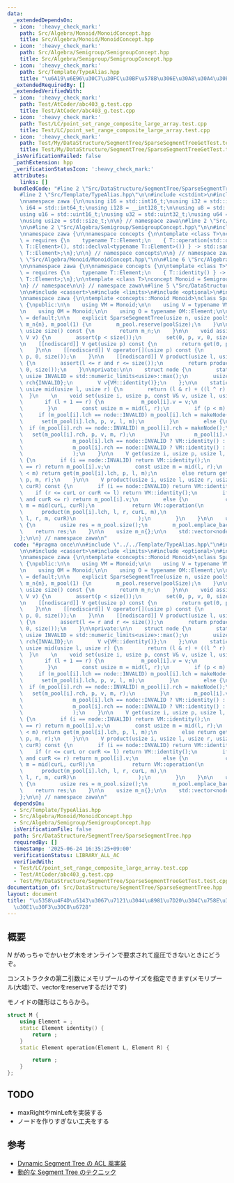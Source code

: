 ```yaml
---
data:
  _extendedDependsOn:
  - icon: ':heavy_check_mark:'
    path: Src/Algebra/Monoid/MonoidConcept.hpp
    title: Src/Algebra/Monoid/MonoidConcept.hpp
  - icon: ':heavy_check_mark:'
    path: Src/Algebra/Semigroup/SemigroupConcept.hpp
    title: Src/Algebra/Semigroup/SemigroupConcept.hpp
  - icon: ':heavy_check_mark:'
    path: Src/Template/TypeAlias.hpp
    title: "\u6A19\u6E96\u30C7\u30FC\u30BF\u578B\u306E\u30A8\u30A4\u30EA\u30A2\u30B9"
  _extendedRequiredBy: []
  _extendedVerifiedWith:
  - icon: ':heavy_check_mark:'
    path: Test/AtCoder/abc403_g.test.cpp
    title: Test/AtCoder/abc403_g.test.cpp
  - icon: ':heavy_check_mark:'
    path: Test/LC/point_set_range_composite_large_array.test.cpp
    title: Test/LC/point_set_range_composite_large_array.test.cpp
  - icon: ':heavy_check_mark:'
    path: Test/My/DataStructure/SegmentTree/SparseSegmentTreeGetTest.test.cpp
    title: Test/My/DataStructure/SegmentTree/SparseSegmentTreeGetTest.test.cpp
  _isVerificationFailed: false
  _pathExtension: hpp
  _verificationStatusIcon: ':heavy_check_mark:'
  attributes:
    links: []
  bundledCode: "#line 2 \"Src/DataStructure/SegmentTree/SparseSegmentTree.hpp\"\n\n\
    #line 2 \"Src/Template/TypeAlias.hpp\"\n\n#include <cstdint>\n#include <cstddef>\n\
    \nnamespace zawa {\n\nusing i16 = std::int16_t;\nusing i32 = std::int32_t;\nusing\
    \ i64 = std::int64_t;\nusing i128 = __int128_t;\n\nusing u8 = std::uint8_t;\n\
    using u16 = std::uint16_t;\nusing u32 = std::uint32_t;\nusing u64 = std::uint64_t;\n\
    \nusing usize = std::size_t;\n\n} // namespace zawa\n#line 2 \"Src/Algebra/Monoid/MonoidConcept.hpp\"\
    \n\n#line 2 \"Src/Algebra/Semigroup/SemigroupConcept.hpp\"\n\n#include <concepts>\n\
    \nnamespace zawa {\n\nnamespace concepts {\n\ntemplate <class T>\nconcept Semigroup\
    \ = requires {\n    typename T::Element;\n    { T::operation(std::declval<typename\
    \ T::Element>(), std::declval<typename T::Element>()) } -> std::same_as<typename\
    \ T::Element>;\n};\n\n} // namespace concepts\n\n} // namespace zawa\n#line 4\
    \ \"Src/Algebra/Monoid/MonoidConcept.hpp\"\n\n#line 6 \"Src/Algebra/Monoid/MonoidConcept.hpp\"\
    \n\nnamespace zawa {\n\nnamespace concepts {\n\ntemplate <class T>\nconcept Identitiable\
    \ = requires {\n    typename T::Element;\n    { T::identity() } -> std::same_as<typename\
    \ T::Element>;\n};\n\ntemplate <class T>\nconcept Monoid = Semigroup<T> and Identitiable<T>;\n\
    \n} // namespace\n\n} // namespace zawa\n#line 5 \"Src/DataStructure/SegmentTree/SparseSegmentTree.hpp\"\
    \n\n#include <cassert>\n#include <limits>\n#include <optional>\n#include <vector>\n\
    \nnamespace zawa {\n\ntemplate <concepts::Monoid Monoid>\nclass SparseSegmentTree\
    \ {\npublic:\n\n    using VM = Monoid;\n\n    using V = typename VM::Element;\n\
    \n    using OM = Monoid;\n\n    using O = typename OM::Element;\n\n    SparseSegmentTree()\
    \ = default;\n\n    explicit SparseSegmentTree(usize n, usize poolSize = 0u) :\
    \ m_n{n}, m_pool(1) {\n        m_pool.reserve(poolSize);\n    }\n\n    inline\
    \ usize size() const {\n        return m_n;\n    }\n\n    void assign(usize p,\
    \ V v) {\n        assert(p < size());\n        set(0, p, v, 0, size());\n    }\n\
    \n    [[nodiscard]] V get(usize p) const {\n        return get(0, p, 0, size());\n\
    \    }\n\n    [[nodiscard]] V operator[](usize p) const {\n        return get(0,\
    \ p, 0, size());\n    }\n\n    [[nodiscard]] V product(usize l, usize r) const\
    \ {\n        assert(l <= r and r <= size());\n        return product(0, l, r,\
    \ 0, size());\n    }\n\nprivate:\n\n    struct node {\n        static constexpr\
    \ usize INVALID = std::numeric_limits<usize>::max();\n        usize lch{INVALID},\
    \ rch{INVALID};\n        V v{VM::identity()};\n    };\n\n    static constexpr\
    \ usize mid(usize l, usize r) {\n        return (l & r) + ((l ^ r) >> 1);\n  \
    \  }\n    \n    void set(usize i, usize p, const V& v, usize l, usize r) {\n \
    \       if (l + 1 == r) {\n            m_pool[i].v = v;\n            return;\n\
    \        }\n        const usize m = mid(l, r);\n        if (p < m) {\n       \
    \     if (m_pool[i].lch == node::INVALID) m_pool[i].lch = makeNode();\n      \
    \      set(m_pool[i].lch, p, v, l, m);\n        }\n        else {\n          \
    \  if (m_pool[i].rch == node::INVALID) m_pool[i].rch = makeNode();\n         \
    \   set(m_pool[i].rch, p, v, m, r);\n        }\n        m_pool[i].v = VM::operation(\n\
    \                m_pool[i].lch == node::INVALID ? VM::identity() : m_pool[m_pool[i].lch].v,\n\
    \                m_pool[i].rch == node::INVALID ? VM::identity() : m_pool[m_pool[i].rch].v\n\
    \                );\n    }\n\n    V get(usize i, usize p, usize l, usize r) const\
    \ {\n        if (i == node::INVALID) return VM::identity();\n        if (l + 1\
    \ == r) return m_pool[i].v;\n        const usize m = mid(l, r);\n        if (p\
    \ < m) return get(m_pool[i].lch, p, l, m);\n        else return get(m_pool[i].rch,\
    \ p, m, r);\n    }\n\n    V product(usize i, usize l, usize r, usize curL, usize\
    \ curR) const {\n        if (i == node::INVALID) return VM::identity();\n    \
    \    if (r <= curL or curR <= l) return VM::identity();\n        if (l <= curL\
    \ and curR <= r) return m_pool[i].v;\n        else {\n            const usize\
    \ m = mid(curL, curR);\n            return VM::operation(\n                  \
    \      product(m_pool[i].lch, l, r, curL, m),\n                        product(m_pool[i].rch,\
    \ l, r, m, curR)\n                    );\n        }\n    }\n\n    usize makeNode()\
    \ {\n        usize res = m_pool.size();\n        m_pool.emplace_back();\n    \
    \    return res;\n    }\n\n    usize m_n{};\n\n    std::vector<node> m_pool{};\n\
    };\n\n} // namespace zawa\n"
  code: "#pragma once\n\n#include \"../../Template/TypeAlias.hpp\"\n#include \"../../Algebra/Monoid/MonoidConcept.hpp\"\
    \n\n#include <cassert>\n#include <limits>\n#include <optional>\n#include <vector>\n\
    \nnamespace zawa {\n\ntemplate <concepts::Monoid Monoid>\nclass SparseSegmentTree\
    \ {\npublic:\n\n    using VM = Monoid;\n\n    using V = typename VM::Element;\n\
    \n    using OM = Monoid;\n\n    using O = typename OM::Element;\n\n    SparseSegmentTree()\
    \ = default;\n\n    explicit SparseSegmentTree(usize n, usize poolSize = 0u) :\
    \ m_n{n}, m_pool(1) {\n        m_pool.reserve(poolSize);\n    }\n\n    inline\
    \ usize size() const {\n        return m_n;\n    }\n\n    void assign(usize p,\
    \ V v) {\n        assert(p < size());\n        set(0, p, v, 0, size());\n    }\n\
    \n    [[nodiscard]] V get(usize p) const {\n        return get(0, p, 0, size());\n\
    \    }\n\n    [[nodiscard]] V operator[](usize p) const {\n        return get(0,\
    \ p, 0, size());\n    }\n\n    [[nodiscard]] V product(usize l, usize r) const\
    \ {\n        assert(l <= r and r <= size());\n        return product(0, l, r,\
    \ 0, size());\n    }\n\nprivate:\n\n    struct node {\n        static constexpr\
    \ usize INVALID = std::numeric_limits<usize>::max();\n        usize lch{INVALID},\
    \ rch{INVALID};\n        V v{VM::identity()};\n    };\n\n    static constexpr\
    \ usize mid(usize l, usize r) {\n        return (l & r) + ((l ^ r) >> 1);\n  \
    \  }\n    \n    void set(usize i, usize p, const V& v, usize l, usize r) {\n \
    \       if (l + 1 == r) {\n            m_pool[i].v = v;\n            return;\n\
    \        }\n        const usize m = mid(l, r);\n        if (p < m) {\n       \
    \     if (m_pool[i].lch == node::INVALID) m_pool[i].lch = makeNode();\n      \
    \      set(m_pool[i].lch, p, v, l, m);\n        }\n        else {\n          \
    \  if (m_pool[i].rch == node::INVALID) m_pool[i].rch = makeNode();\n         \
    \   set(m_pool[i].rch, p, v, m, r);\n        }\n        m_pool[i].v = VM::operation(\n\
    \                m_pool[i].lch == node::INVALID ? VM::identity() : m_pool[m_pool[i].lch].v,\n\
    \                m_pool[i].rch == node::INVALID ? VM::identity() : m_pool[m_pool[i].rch].v\n\
    \                );\n    }\n\n    V get(usize i, usize p, usize l, usize r) const\
    \ {\n        if (i == node::INVALID) return VM::identity();\n        if (l + 1\
    \ == r) return m_pool[i].v;\n        const usize m = mid(l, r);\n        if (p\
    \ < m) return get(m_pool[i].lch, p, l, m);\n        else return get(m_pool[i].rch,\
    \ p, m, r);\n    }\n\n    V product(usize i, usize l, usize r, usize curL, usize\
    \ curR) const {\n        if (i == node::INVALID) return VM::identity();\n    \
    \    if (r <= curL or curR <= l) return VM::identity();\n        if (l <= curL\
    \ and curR <= r) return m_pool[i].v;\n        else {\n            const usize\
    \ m = mid(curL, curR);\n            return VM::operation(\n                  \
    \      product(m_pool[i].lch, l, r, curL, m),\n                        product(m_pool[i].rch,\
    \ l, r, m, curR)\n                    );\n        }\n    }\n\n    usize makeNode()\
    \ {\n        usize res = m_pool.size();\n        m_pool.emplace_back();\n    \
    \    return res;\n    }\n\n    usize m_n{};\n\n    std::vector<node> m_pool{};\n\
    };\n\n} // namespace zawa\n"
  dependsOn:
  - Src/Template/TypeAlias.hpp
  - Src/Algebra/Monoid/MonoidConcept.hpp
  - Src/Algebra/Semigroup/SemigroupConcept.hpp
  isVerificationFile: false
  path: Src/DataStructure/SegmentTree/SparseSegmentTree.hpp
  requiredBy: []
  timestamp: '2025-06-24 16:35:25+09:00'
  verificationStatus: LIBRARY_ALL_AC
  verifiedWith:
  - Test/LC/point_set_range_composite_large_array.test.cpp
  - Test/AtCoder/abc403_g.test.cpp
  - Test/My/DataStructure/SegmentTree/SparseSegmentTreeGetTest.test.cpp
documentation_of: Src/DataStructure/SegmentTree/SparseSegmentTree.hpp
layout: document
title: "\u5358\u4F4D\u5143\u3067\u7121\u3044\u8981\u7D20\u304C\u758E\u306A\u30BB\u30B0\
  \u30E1\u30F3\u30C8\u6728"
---
```


## 概要

$N$ がめっちゃでかいセグ木をオンラインで要求されて座圧できないときにどうぞ。

コンストラクタの第二引数にメモリプールのサイズを指定できます(メモリプール(大嘘)で、vectorをreserveするだけです)

モノイドの雛形はこちらから。

```cpp
struct M {
    using Element = ;
    static Element identity() {
        return ;
    }
    static Element operation(Element L, Element R) {

        return ;
    }
};
```

## TODO

- maxRightやminLeftを実装する
- ノードを作りすぎない工夫をする

## 参考

- [Dynamic Segment Tree の ACL 風実装](https://lorent-kyopro.hatenablog.com/entry/2021/03/12/025644)
- [動的な Segment Tree のテクニック](https://kazuma8128.hatenablog.com/entry/2018/11/29/093827)
